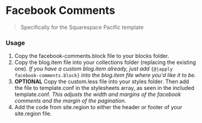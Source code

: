 Facebook Comments
=================
>Specifically for the Squarespace Pacific template  

### Usage

1. Copy the facebook-comments.block file to your blocks folder.
2. Copy the blog.item file into your collections folder (replacing the existing one). _If you have a custom blog.item already, just add_ <code>{@|apply facebook-comments.block}</code> _into the blog.item file where you'd like it to be._
3. **OPTIONAL** Copy the custom.less file into your styles folder. Then add the file to template.conf in the stylesheets array, as seen in the included template.conf. _This adjusts the width and margins of the facebook comments and the margin of the pagination._
4. Add the code from site.region to either the header or footer of your site.region file.

